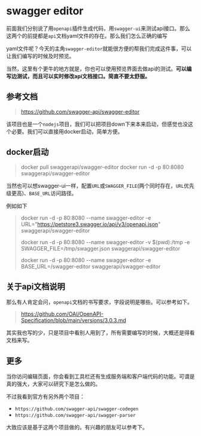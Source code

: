 
# swagger editor

前面我们分别说了用`openapi`插件生成代码，用`swagger-ui`来测试api接口。那么这两个的前提都是`api`文档yaml文件的存在。那么我们怎么正确的编写

yaml文件呢？今天的主角`swagger-editor`就能很方便的帮我们完成这件事，可以让我们编写的时候及时预览。

当然，这里有个更牛的地方就是，你也可以使用预览界面去做api的测试。**可以编写边测试，而且可以实时修改api文档接口。简直不要太舒服。**

## 参考文档

> https://github.com/swagger-api/swagger-editor

该项目也是一个`nodejs`项目，我们可以把项目down下来本来启动，但感觉也没这个必要。我们可以直接用docker启动，简单方便。



## docker启动

> docker pull swaggerapi/swagger-editor
> docker run -d -p 80:8080 swaggerapi/swagger-editor

当然也可以想swagger-ui一样，配置`URL`或`SWAGGER_FILE`(两个同时存在，`URL`优先级更高)、`BASE_URL`访问路径。

例如如下

> docker run -d -p 80:8080 --name swagger-editor -e URL="https://petstore3.swagger.io/api/v3/openapi.json" swaggerapi/swagger-editor
>
> docker run -d -p 80:8080 --name swagger-editor -v $(pwd):/tmp -e SWAGGER_FILE=/tmp/swagger.json swaggerapi/swagger-editor
>
> docker run -d -p 80:8080 --name swagger-editor -e BASE_URL=/swagger-editor swaggerapi/swagger-editor



## 关于api文档说明

那么有人肯定会问，`openapi`文档的书写要求，字段说明是哪些。可以参考如下。

> https://github.com/OAI/OpenAPI-Specification/blob/main/versions/3.0.3.md

其实我也写的少，只是项目中看别人用到了，所有需要编写的时候，大概还是得看文档来写。



## 更多

当你访问编辑页面，你会看到工具栏还有生成服务端和客户端代码的功能。可谓是真的强大，大家可以研究下是怎么做的。

不过我看到官方有另外两个项目：

- `https://github.com/swagger-api/swagger-codegen`
- `https://github.com/swagger-api/swagger-parser`

大致应该是基于这两个项目做的。有兴趣的朋友可以参考下。

